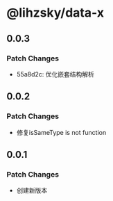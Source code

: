 # @lihzsky/data-x

## 0.0.3
### Patch Changes

- 55a8d2c: 优化嵌套结构解析

## 0.0.2
### Patch Changes

- 修复isSameType is not function

## 0.0.1
### Patch Changes

- 创建新版本
